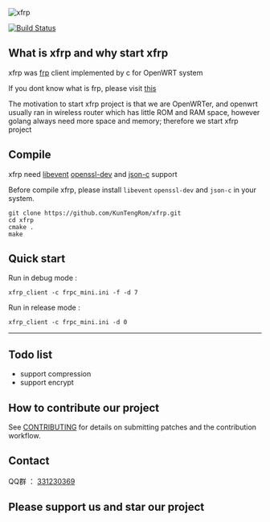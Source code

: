 ![xfrp](https://github.com/KunTengRom/xfrp/blob/master/logo.png)

[![Build Status][1]][2]

[1]: https://travis-ci.org/KunTengRom/xfrp.svg?branch=master
[2]: https://travis-ci.org/KunTengRom/xfrp

## What is xfrp and why start xfrp

xfrp was [frp](https://github.com/fatedier/frp) client implemented by c for OpenWRT system

If you dont know what is frp, please visit [this](https://github.com/fatedier/frp)

The motivation to start xfrp project is that we are OpenWRTer, and openwrt usually ran in wireless router which has little ROM and RAM space, however golang always need more space and memory; therefore we start xfrp project

## Compile

xfrp need [libevent](https://github.com/libevent/libevent) [openssl-dev](https://github.com/openssl/openssl) and [json-c](https://github.com/json-c/json-c) support

Before compile xfrp, please install `libevent` `openssl-dev` and `json-c` in your system.

```shell
git clone https://github.com/KunTengRom/xfrp.git
cd xfrp
cmake .
make
```

## Quick start


Run in debug mode :

```shell
xfrp_client -c frpc_mini.ini -f -d 7 
```

Run in release mode :

```shell
xfrp_client -c frpc_mini.ini -d 0
```

----

## Todo list

- support compression
- support encrypt


## How to contribute our project

See [CONTRIBUTING](https://github.com/KunTengRom/xfrp/blob/master/CONTRIBUTING.md) for details on submitting patches and the contribution workflow.

## Contact

QQ群 ： [331230369](https://jq.qq.com/?_wv=1027&k=47QGEhL)


## Please support us and star our project
